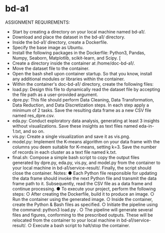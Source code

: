 # bd-a1
ASSIGNMENT REQUIREMENTS:
- Start by creating a directory on your local machine named bd-a1/.
- Download and place the dataset in the bd-a1/ directory.
- Inside the bd-a1/ directory, create a Dockerfile.
- Specify the base image as Ubuntu. 
- Install the following packages in the Dockerfile: Python3, Pandas, Numpy,
Seaborn, Matplotlib, scikit-learn, and Scipy. [
- Create a directory inside the container at /home/doc-bd-a1/.
- Move the dataset file to the container.
- Open the bash shell upon container startup. 
So that you know, install any additional modules or libraries within the
container.
- Within the container's doc-bd-a1/ directory, create the following files:
- load.py: Design this file to dynamically read the dataset file by accepting the file
path as a user-provided argument.
- dpre.py: This file should perform Data Cleaning, Data Transformation, Data
Reduction, and Data Discretization steps. In each step apply a minimum of 2 tasks.
Save the resulting data frame as a new CSV file named res_dpre.csv. 
- eda.py: Conduct exploratory data analysis, generating at least 3 insights without
visualizations. Save these insights as text files named eda-in-1.txt, and so on.
- vis.py: Create a single visualization and save it as vis.png.
- model.py: Implement the K-means algorithm on your data frame with the
columns you deem suitable for K-means, setting k=3. Save the number of records
in each cluster as a text file named k.txt.
- final.sh: Compose a simple bash script to copy the output files generated by
dpre.py, eda.py, vis.py, and model.py from the container to your local machine
in bd-a1/service-result/. Finally, the script should close the container. 
Notes:
● Each Python file responsible for updating the data frame should invoke the next Python
file and transmit the data frame path to it. Subsequently, read the CSV file as a data frame
and continue processing.
● To execute your project, perform the following steps:
○ After creating the Dockerfile, build it to produce an image.
○ Run the container using the generated image.
○ Inside the container, create the Python & Bash files as specified.
○ Initiate the pipeline using the command: python3 load.py <dataset-path>. 
○ The pipeline will generate several files and figures, conforming to the prescribed
outputs. These will be relocated from the container to your local machine in
bd-a1/service-result/.
○ Execute a bash script to halt/stop the container.
